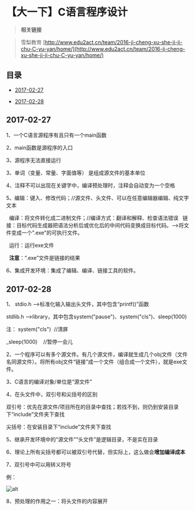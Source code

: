 # 【大一下】C语言程序设计
> **相关链接**

> 雪梨教育 [http://www.edu2act.cn/team/2016-ji-cheng-xu-she-ji-ji-chu-C-yu-yan/home/](http://www.edu2act.cn/team/2016-ji-cheng-xu-she-ji-ji-chu-C-yu-yan/home/)

## 目录
* [2017-02-27](https://github.com/mutsuo/Professional-Learning/blob/C%E8%AF%AD%E8%A8%80%E7%A8%8B%E5%BA%8F%E8%AE%BE%E8%AE%A1/README.md#2017-02-27)

* [2017-02-28](https://github.com/mutsuo/Professional-Learning/blob/C%E8%AF%AD%E8%A8%80%E7%A8%8B%E5%BA%8F%E8%AE%BE%E8%AE%A1/README.md#2017-02-28)

## 2017-02-27

1、一个C语言源程序有且只有一个main函数

2、main函数是源程序的入口 

3、源程序无法直接运行

3、单词（变量、常量、字面值等） 是组成源文件的基本单位

4、注释不可以出现在关键字中，编译预处理时，注释会自动变为一个空格 

5、编辑：键入、修改代码；//源文件、头文件、可以在任意编辑器编辑、纯文字文本

   编译：将文件转化成二进制文件；//编译方式：翻译和解释、检查语法错误
   
   链接：目标代码生成器把语法分析后或优化后的中间代码变换成目标代码。-->将文件变成一个".exe"的可执行文件。
   
   运行：运行exe文件
   
   **注意**：“.exe”文件是链接的结果
   

6、集成开发环境：集成了编辑、编译、链接工具的软件。

## 2017-02-28

1、 stdio.h		-->标准化输入输出头文件，其中包含“printf()”函数

stdlib.h  -->library，其中包含system("pause")、system("cls")、sleep(1000)

注：
system("cls")  //清屏

_sleep(1000)    //暂停一会儿

2、一个程序可以有多个源文件。有几个源文件，编译就生成几个obj文件（文件名同源文件）。将所有obj文件“链接”成一个文件（组合成一个文件），就是exe文件。

3、C语言的编译对象/单位是“源文件”

4、在头文件中，双引号和尖括号的区别

双引号：优先在源文件/项目所在的目录中查找；若找不到，则仍到安装目录下“include”文件夹下查找

尖括号：在安装目录下“include”文件夹下查找

5、继承开发环境中的“源文件”“头文件”是逻辑目录，不是实在目录

6、理论上所有尖括号都可以被双引号代替，但实际上，这么做会**增加编译成本**

7、双引号中可以用转义符号

例：

![alt](https://imgsa.baidu.com/baike/c0%3Dbaike80%2C5%2C5%2C80%2C26/sign=d3beae96f8edab64607f4592965fc4a6/3bf33a87e950352ab1edf5555043fbf2b3118bdb.jpg)

8、预处理的作用之一：将头文件的内容展开
